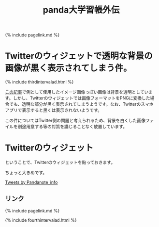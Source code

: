﻿---
title: panda大学習帳外伝
description: Twitterのウィジェットで透明な背景の画像が黒く表示されてしまう件。
mathjax: true
encoding: UTF-8
---
{% include pagelink.md %}

# Twitterのウィジェットで透明な背景の画像が黒く表示されてしまう件。

{% include thirdintervalad.html %}

[この記事](https://pandanote.info/?p=3738)で例として使用したイメージ画像っぽい画像は背景を透明としています。しかし、Twitterのウィジェットでは画像フォーマットをPNGに変換した場合でも、透明な部分が黒く表示されてしまうようです。なお、Twitterのスマホアプリで表示すると黒くは表示されないようです。

この件についてはTwitter側の問題と考えられるため、背景を白くした画像ファイルを別途用意する等の対策を講じることなく放置しています。

# Twitterのウィジェット

ということで、Twitterのウィジェットを貼っておきます。

ちょっと大きめです。

<a class="twitter-timeline" href="https://twitter.com/Pandanote_info?ref_src=twsrc%5Etfw" height="500px">Tweets by Pandanote_info</a> <script async src="https://platform.twitter.com/widgets.js" charset="utf-8"></script>

## リンク
{% include pagelink.md %}

{% include fourthintervalad.html %}
